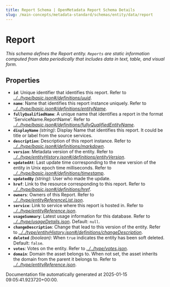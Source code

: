 ```yaml
---
title: Report Schema | OpenMetadata Report Schema Details
slug: /main-concepts/metadata-standard/schemas/entity/data/report
---
```


# Report

*This schema defines the Report entity. `Reports` are static information computed from data periodically that includes data in text, table, and visual form.*

## Properties

- **`id`**: Unique identifier that identifies this report. Refer to *[../../type/basic.json#/definitions/uuid](#/../type/basic.json#/definitions/uuid)*.
- **`name`**: Name that identifies this report instance uniquely. Refer to *[../../type/basic.json#/definitions/entityName](#/../type/basic.json#/definitions/entityName)*.
- **`fullyQualifiedName`**: A unique name that identifies a report in the format 'ServiceName.ReportName'. Refer to *[../../type/basic.json#/definitions/fullyQualifiedEntityName](#/../type/basic.json#/definitions/fullyQualifiedEntityName)*.
- **`displayName`** *(string)*: Display Name that identifies this report. It could be title or label from the source services.
- **`description`**: Description of this report instance. Refer to *[../../type/basic.json#/definitions/markdown](#/../type/basic.json#/definitions/markdown)*.
- **`version`**: Metadata version of the entity. Refer to *[../../type/entityHistory.json#/definitions/entityVersion](#/../type/entityHistory.json#/definitions/entityVersion)*.
- **`updatedAt`**: Last update time corresponding to the new version of the entity in Unix epoch time milliseconds. Refer to *[../../type/basic.json#/definitions/timestamp](#/../type/basic.json#/definitions/timestamp)*.
- **`updatedBy`** *(string)*: User who made the update.
- **`href`**: Link to the resource corresponding to this report. Refer to *[../../type/basic.json#/definitions/href](#/../type/basic.json#/definitions/href)*.
- **`owners`**: Owners of this Report. Refer to *[../../type/entityReferenceList.json](#/../type/entityReferenceList.json)*.
- **`service`**: Link to service where this report is hosted in. Refer to *[../../type/entityReference.json](#/../type/entityReference.json)*.
- **`usageSummary`**: Latest usage information for this database. Refer to *[../../type/usageDetails.json](#/../type/usageDetails.json)*. Default: `null`.
- **`changeDescription`**: Change that lead to this version of the entity. Refer to *[../../type/entityHistory.json#/definitions/changeDescription](#/../type/entityHistory.json#/definitions/changeDescription)*.
- **`deleted`** *(boolean)*: When `true` indicates the entity has been soft deleted. Default: `false`.
- **`votes`**: Votes on the entity. Refer to *[../../type/votes.json](#/../type/votes.json)*.
- **`domain`**: Domain the asset belongs to. When not set, the asset inherits the domain from the parent it belongs to. Refer to *[../../type/entityReference.json](#/../type/entityReference.json)*.


Documentation file automatically generated at 2025-01-15 09:05:41.923720+00:00.
